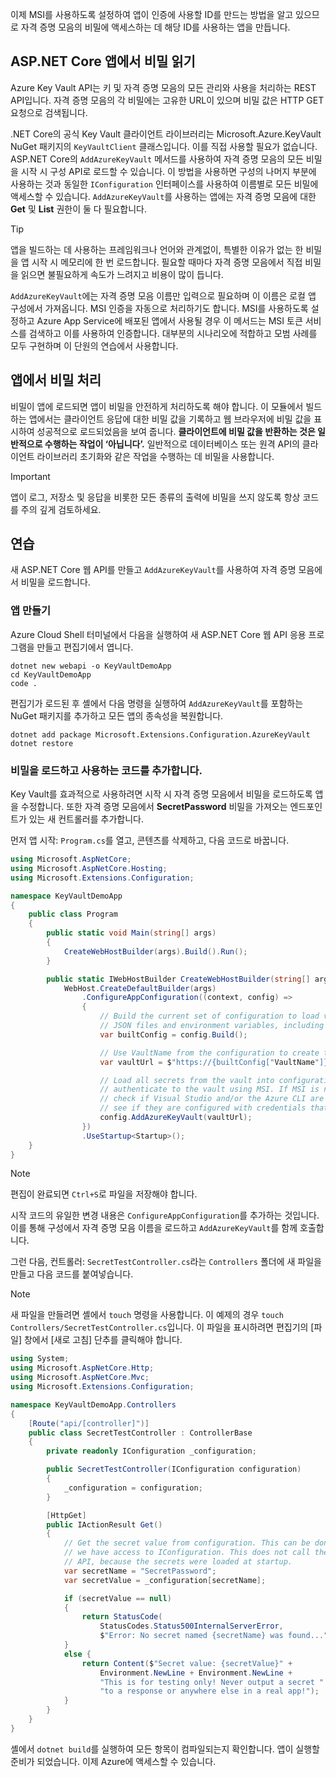 이제 MSI를 사용하도록 설정하여 앱이 인증에 사용할 ID를 만드는 방법을 알고 있으므로 자격 증명 모음의 비밀에 액세스하는 데 해당 ID를 사용하는 앱을 만듭니다.

## <a name="reading-secrets-in-an-aspnet-core-app"></a>ASP.NET Core 앱에서 비밀 읽기

Azure Key Vault API는 키 및 자격 증명 모음의 모든 관리와 사용을 처리하는 REST API입니다. 자격 증명 모음의 각 비밀에는 고유한 URL이 있으며 비밀 값은 HTTP GET 요청으로 검색됩니다.

.NET Core의 공식 Key Vault 클라이언트 라이브러리는 Microsoft.Azure.KeyVault NuGet 패키지의 `KeyVaultClient` 클래스입니다. 이를 직접 사용할 필요가 없습니다. ASP.NET Core의 `AddAzureKeyVault` 메서드를 사용하여 자격 증명 모음의 모든 비밀을 시작 시 구성 API로 로드할 수 있습니다. 이 방법을 사용하면 구성의 나머지 부분에 사용하는 것과 동일한 `IConfiguration` 인터페이스를 사용하여 이름별로 모든 비밀에 액세스할 수 있습니다. `AddAzureKeyVault`를 사용하는 앱에는 자격 증명 모음에 대한 **Get** 및 **List** 권한이 둘 다 필요합니다.

> [!TIP]
> 앱을 빌드하는 데 사용하는 프레임워크나 언어와 관계없이, 특별한 이유가 없는 한 비밀을 앱 시작 시 메모리에 한 번 로드합니다. 필요할 때마다 자격 증명 모음에서 직접 비밀을 읽으면 불필요하게 속도가 느려지고 비용이 많이 듭니다.

`AddAzureKeyVault`에는 자격 증명 모음 이름만 입력으로 필요하며 이 이름은 로컬 앱 구성에서 가져옵니다. MSI 인증을 자동으로 처리하기도 합니다. MSI를 사용하도록 설정하고 Azure App Service에 배포된 앱에서 사용될 경우 이 메서드는 MSI 토큰 서비스를 검색하고 이를 사용하여 인증합니다. 대부분의 시나리오에 적합하고 모범 사례를 모두 구현하며 이 단원의 연습에서 사용합니다.

## <a name="handling-secrets-in-an-app"></a>앱에서 비밀 처리

비밀이 앱에 로드되면 앱이 비밀을 안전하게 처리하도록 해야 합니다. 이 모듈에서 빌드하는 앱에서는 클라이언트 응답에 대한 비밀 값을 기록하고 웹 브라우저에 비밀 값을 표시하여 성공적으로 로드되었음을 보여 줍니다. **클라이언트에 비밀 값을 반환하는 것은 일반적으로 수행하는 작업이 ‘아닙니다’.** 일반적으로 데이터베이스 또는 원격 API의 클라이언트 라이브러리 초기화와 같은 작업을 수행하는 데 비밀을 사용합니다.

> [!IMPORTANT]
> 앱이 로그, 저장소 및 응답을 비롯한 모든 종류의 출력에 비밀을 쓰지 않도록 항상 코드를 주의 깊게 검토하세요.

## <a name="exercise"></a>연습

새 ASP.NET Core 웹 API를 만들고 `AddAzureKeyVault`를 사용하여 자격 증명 모음에서 비밀을 로드합니다.

### <a name="create-the-app"></a>앱 만들기

Azure Cloud Shell 터미널에서 다음을 실행하여 새 ASP.NET Core 웹 API 응용 프로그램을 만들고 편집기에서 엽니다.

```console
dotnet new webapi -o KeyVaultDemoApp
cd KeyVaultDemoApp
code .
```

편집기가 로드된 후 셸에서 다음 명령을 실행하여 `AddAzureKeyVault`를 포함하는 NuGet 패키지를 추가하고 모든 앱의 종속성을 복원합니다.

```console
dotnet add package Microsoft.Extensions.Configuration.AzureKeyVault
dotnet restore
```

### <a name="add-code-to-load-and-use-secrets"></a>비밀을 로드하고 사용하는 코드를 추가합니다.

Key Vault를 효과적으로 사용하려면 시작 시 자격 증명 모음에서 비밀을 로드하도록 앱을 수정합니다. 또한 자격 증명 모음에서 **SecretPassword** 비밀을 가져오는 엔드포인트가 있는 새 컨트롤러를 추가합니다.

먼저 앱 시작: `Program.cs`를 열고, 콘텐츠를 삭제하고, 다음 코드로 바꿉니다.

```csharp
using Microsoft.AspNetCore;
using Microsoft.AspNetCore.Hosting;
using Microsoft.Extensions.Configuration;

namespace KeyVaultDemoApp
{
    public class Program
    {
        public static void Main(string[] args)
        {
            CreateWebHostBuilder(args).Build().Run();
        }

        public static IWebHostBuilder CreateWebHostBuilder(string[] args) =>
            WebHost.CreateDefaultBuilder(args)
                .ConfigureAppConfiguration((context, config) =>
                {
                    // Build the current set of configuration to load values from
                    // JSON files and environment variables, including VaultName.
                    var builtConfig = config.Build();

                    // Use VaultName from the configuration to create the full vault URL.
                    var vaultUrl = $"https://{builtConfig["VaultName"]}.vault.azure.net/";

                    // Load all secrets from the vault into configuration. This will automatically
                    // authenticate to the vault using MSI. If MSI is not available, it will
                    // check if Visual Studio and/or the Azure CLI are installed locally and
                    // see if they are configured with credentials that can access the vault.
                    config.AddAzureKeyVault(vaultUrl);
                })
                .UseStartup<Startup>();
    }
}
```

> [!NOTE]
> 편집이 완료되면 `Ctrl+S`로 파일을 저장해야 합니다.

시작 코드의 유일한 변경 내용은 `ConfigureAppConfiguration`를 추가하는 것입니다. 이를 통해 구성에서 자격 증명 모음 이름을 로드하고 `AddAzureKeyVault`를 함께 호출합니다.

그런 다음, 컨트롤러: `SecretTestController.cs`라는 `Controllers` 폴더에 새 파일을 만들고 다음 코드를 붙여넣습니다.

> [!NOTE]
> 새 파일을 만들려면 셸에서 `touch` 명령을 사용합니다. 이 예제의 경우 `touch Controllers/SecretTestController.cs`입니다. 이 파일을 표시하려면 편집기의 [파일] 창에서 [새로 고침] 단추를 클릭해야 합니다.

```csharp
using System;
using Microsoft.AspNetCore.Http;
using Microsoft.AspNetCore.Mvc;
using Microsoft.Extensions.Configuration;

namespace KeyVaultDemoApp.Controllers
{
    [Route("api/[controller]")]
    public class SecretTestController : ControllerBase
    {
        private readonly IConfiguration _configuration;

        public SecretTestController(IConfiguration configuration)
        {
            _configuration = configuration;
        }

        [HttpGet]
        public IActionResult Get()
        {
            // Get the secret value from configuration. This can be done anywhere
            // we have access to IConfiguration. This does not call the Key Vault
            // API, because the secrets were loaded at startup.
            var secretName = "SecretPassword";
            var secretValue = _configuration[secretName];

            if (secretValue == null)
            {
                return StatusCode(
                    StatusCodes.Status500InternalServerError,
                    $"Error: No secret named {secretName} was found...");
            }
            else {
                return Content($"Secret value: {secretValue}" +
                    Environment.NewLine + Environment.NewLine +
                    "This is for testing only! Never output a secret " +
                    "to a response or anywhere else in a real app!");
            }
        }
    }
}
```

셸에서 `dotnet build`를 실행하여 모든 항목이 컴파일되는지 확인합니다. 앱이 실행할 준비가 되었습니다. 이제 Azure에 액세스할 수 있습니다.